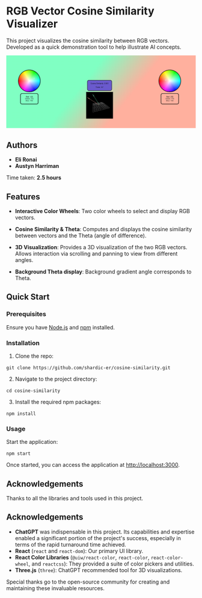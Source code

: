 # RGB Vector Cosine Similarity Visualizer

This project visualizes the cosine similarity between RGB vectors. Developed as a quick demonstration tool to help illustrate AI concepts.

![Project Screenshot](readmeSRC.png) 

## Authors

- **Eli Ronai**
- **Austyn Harriman**

Time taken: **2.5 hours**

## Features

- **Interactive Color Wheels**: Two color wheels to select and display RGB vectors.

- **Cosine Similarity & Theta**: Computes and displays the cosine similarity between vectors and the Theta (angle of difference).

- **3D Visualization**: Provides a 3D visualization of the two RGB vectors. Allows interaction via scrolling and panning to view from different angles.

- **Background Theta display**: Background gradient angle corresponds to Theta.

## Quick Start

### Prerequisites

Ensure you have [Node.js](https://nodejs.org/) and [npm](https://www.npmjs.com/get-npm) installed.

### Installation

1. Clone the repo:
```
git clone https://github.com/shardic-er/cosine-similarity.git
```
2. Navigate to the project directory:
```
cd cosine-similarity
```
3. Install the required npm packages:
```
npm install
```

### Usage

Start the application:
```
npm start
```
Once started, you can access the application at [http://localhost:3000](http://localhost:3000).

## Acknowledgements

Thanks to all the libraries and tools used in this project.
## Acknowledgements

- **ChatGPT** was indispensable in this project. Its capabilities and expertise enabled a significant portion of the project's success, especially in terms of the rapid turnaround time achieved.
- **React** (`react` and `react-dom`): Our primary UI library.
- **React Color Libraries** (`@uiw/react-color`, `react-color`, `react-color-wheel`, and `reactcss`): They provided a suite of color pickers and utilities.
- **Three.js** (`three`): ChatGPT recommended tool for 3D visualizations.

Special thanks go to the open-source community for creating and maintaining these invaluable resources.
